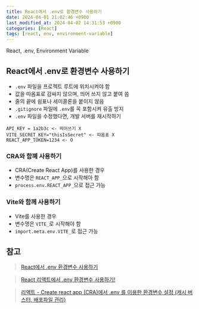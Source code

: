```yaml
---
title: React에서 .env로 환경변수 사용하기
date: 2024-04-01 21:02:46 +0900
last_modified_at: 2024-04-02 14:31:53 +0900
categories: [React]
tags: [react, env, environment-variable]
---
```


React, .env, Environment Variable

## React에서 .env로 환경변수 사용하기

- `.env` 파일을 프로젝트 루트에 위치시켜야 함
- 값을 따옴표로 감싸지 않으며, 띄어 쓰지 않고 붙여 씀
- 줄의 끝에 쉼표나 세미콜론을 붙이지 않음
- `.gitignore` 파일에 `.env`를 꼭 포함시켜 유출 방지
- `.env` 파일을 수정했다면, 개발 서버를 재시작하기

```
API_KEY = 1a2b3c <- 띄어쓰기 X
VITE_SECRET_KEY="thisIsSecret" <- 따옴표 X
REACT_APP_TOKEN=1234 <- O
```

### CRA와 함꼐 사용하기

- CRA(Create React App)를 사용한 경우
- 변수명은 `REACT_APP_`으로 시작해아 함
- `process.env.REACT_APP_`으로 접근 가능

### Vite와 함께 사용하기

- Vite를 사용한 경우
- 변수명은 `VITE_`로 시작해야 함
- `import.meta.env.VITE_`로 접근 가능

## 참고

> [React에서 .env 환경변수 사용하기](https://velog.io/@rmaomina/react-env)

> [React 리액트에서 .env 환경변수 사용하기!](https://shape-coding.tistory.com/entry/React-%EB%A6%AC%EC%95%A1%ED%8A%B8%EC%97%90%EC%84%9C-env-%ED%99%98%EA%B2%BD%EB%B3%80%EC%88%98-%EC%82%AC%EC%9A%A9%ED%95%98%EA%B8%B0)

> [리액트 - Create react app (CRA)에서 .env 를 이용한 환경변수 설정 (캐시 버스터, 배포파일 관리)](https://m.blog.naver.com/legend25/222033372402)
